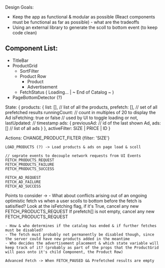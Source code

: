 Design Goals: 

- Keep the app as functional & modular as possible (React components must be functional as far as possible) - what are the tradeoffs
- Using an external library to generate the scoll to bottom event (to keep code clean)



Component List: 
------------------------
- TitleBar  
- ProductGrid
    - SortFilter
    - Product Row
        - Product
        - Advertisement 
    - FetchStatus ( Loading... | ~ End of Catalog ~ )
- PageBottomDetector (?)


State:
{
    products: {
        list: [], //  list of all the products,
        prefetch: [], // set of all prefetched results
        runningCount:  //  count in multiples of 20 to display the Ad
        isFetching: true or false // used by UI to toggle loading or not,
        lastUpdated: // timestamp
        ads: {
            previousAd: // id of the last shown Ad,
            ads: [] // list of all ads
        }
    },
    activeFilter: SIZE | PRICE | ID
}

Actions: 
    CHANGE_PRODUCT_FILTER {filter: 'SIZE'}
    
    LOAD_PRODUCTS (?) -> Load products & ads on page load & scoll

    // seprate events to decouple network requests from UI Events
    FETCH_PRODUCTS_REQUEST
    FETCH_PRODUCTS_FAILURE
    FETCH_PRODUCTS_SUCCESS

    FETCH_AD_REQUEST
    FETCH_AD_FAILURE
    FETCH_AD_SUCCESS

Points to consider -> 
    - What about conflicts arising out of an ongoing optimistic fetch vs when a user scolls to bottom before the fetch is satisified?
            Look at the isFetching flag, if it's True, cancel any new FETCH_PRODUCTS_REQUEST
            If prefetch[] is not empty, cancel any new FETCH_PRODUCTS_REQUEST

    - How & who determines if the catalog has ended & if further fetches must be disabled? 
    - The fetch must probably not permanently be disabled though, since the server could have new products added in the meantime
    - Who decides the advertisement placement & which state variable will keep track of it? (probably as part of the props that the ProductGrid will pass onto it's child Component, the Product Row)

    Advanced Fetch -> When FETCH_PAUSED && Prefetched results are empty